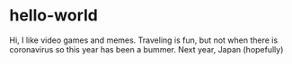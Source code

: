 # hello-world

Hi,
I like video games and memes. Traveling is fun, but not when there is coronavirus so this year has been a bummer.
Next year, Japan (hopefully)
